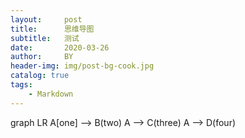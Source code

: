 ```yaml
---
layout:     post
title:      思维导图
subtitle:   测试
date:       2020-03-26
author:     BY
header-img: img/post-bg-cook.jpg
catalog: true
tags:
    - Markdown
---
```


graph LR
A[one] --> B(two)
A --> C(three)
A --> D(four)